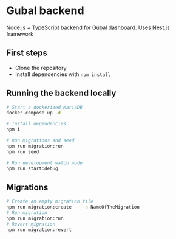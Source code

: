 # Gubal backend

Node.js + TypeScript backend for Gubal dashboard. Uses Nest.js framework

## First steps

- Clone the repository
- Install dependencies with `npm install`

## Running the backend locally

```bash
# Start a dockerized MariaDB
docker-compose up -d

# Install dependencies
npm i

# Run migrations and seed
npm run migration:run
npm run seed

# Run development watch mode
npm run start:debug
```

## Migrations

```bash
# Create an empty migration file
npm run migration:create -- -n NameOfTheMigration
# Run migration
npm run migration:run
# Revert migration
npm run migration:revert
```
